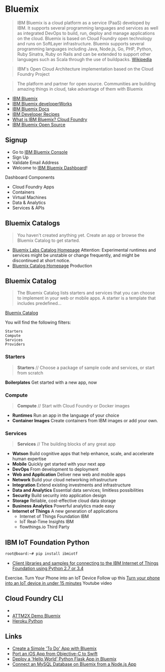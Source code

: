 # Bluemix

> IBM Bluemix is a cloud platform as a service (PaaS) developed by IBM. It supports several programming languages and services as well as integrated DevOps to build, run, deploy and manage applications on the cloud. Bluemix is based on Cloud Foundry open technology and runs on SoftLayer infrastructure. Bluemix supports several programming languages including Java, Node.js, Go, PHP, Python, Ruby Sinatra, Ruby on Rails and can be extended to support other languages such as Scala through the use of buildpacks. [Wikipedia](https://en.wikipedia.org/wiki/Bluemix)

> IBM's Open Cloud Architecture implementation based on the Cloud Foundry Project

> The platform and partner for open source. Communities are building amazing things in cloud, take advantage of them with Bluemix

- [IBM Bluemix](https://console.ng.bluemix.net/)
- [IBM Bluemix developerWorks](http://www.ibm.com/developerworks/cloud/bluemix/)
- [IBM Bluemix Docs](https://console.ng.bluemix.net/docs/#)
- [IBM Developer Recipes](https://developer.ibm.com/recipes/)
- [What is IBM Bluemix? Cloud Foundry](http://www.ibm.com/developerworks/cloud/library/cl-bluemixfoundry/)
- [IBM Bluemix Open Source](http://www.ibm.com/cloud-computing/bluemix/open-source/)

## Signup

- Go to [IBM Bluemix Console](https://console.ng.bluemix.net/)
- Sign Up
- Validate Email Address
- Welcome to [IBM Bluemix Dashboard](https://console.ng.bluemix.net/?direct=classic)!

Dashboard Components

- Cloud Foundry Apps
- Containers
- Virtual Machines
- Data & Analytics
- Services & APIs

## Bluemix Catalogs

> You haven't created anything yet. Create an app or browse the Bluemix Catalog to get started.

- [Bluemix Labs Catalog Homepage](https://console.ng.bluemix.net/catalog/labs/) Attention: Experimental runtimes and services might be unstable or change frequently, and might be discontinued at short notice.
- [Bluemix Catalog Homepage](https://console.ng.bluemix.net/catalog/) Production

## Bluemix Catalog

> The Bluemix Catalog lists starters and services that you can choose to implement in your web or mobile apps. A starter is a template that includes predefined...

[Bluemix Catalog](https://console.ng.bluemix.net/catalog/)

You will find the following filters:

    Starters
    Compute
    Services
    Providers

### Starters

> __Starters__ // Choose a package of sample code and services, or start from scratch

__Boilerplates__ Get started with a new app, now

### Compute

> __Compute__ // Start with Cloud Foundry or Docker images

- __Runtimes__ Run an app in the language of your choice
- __Container Images__ Create containers from IBM images or add your own.

### Services

> __Services__ // The building blocks of any great app

- __Watson__ Build cognitive apps that help enhance, scale, and accelerate human expertise
- __Mobile__ Quickly get started with your next app
- __DevOps__ From development to deployment
- __Web and Application__ Deliver new web and mobile apps
- __Network__ Build your cloud networking infrastructure
- __Integration__ Extend existing investments and infrastructure
- __Data and Analytics__ Essential data services; limitless possibilities
- __Security__ Build security into application design
- __Storage__ Reliable, cost-effective cloud data storage
- __Business Analytics__ Powerful analytics made easy
- __Internet of Things__ A new generation of applications
  - Internet of Things Foundation IBM 
  - IoT Real-Time Insights IBM
  - flowthings.io Third Party

## IBM IoT Foundation Python

```sh
root@board:~# pip install ibmiotf
```
- [Client libraries and samples for connecting to the IBM Internet of Things Foundation using Python 2.7 or 3.4](https://github.com/ibm-messaging/iot-python)

Exercise. Turn Your Phone into an IoT Device
Follow up this [Turn your phone into an IoT device in under 15 minutes](https://www.youtube.com/watch?v=_Q4GlqAf2m4) Youtube video 

## Cloud Foundry CLI

- [](https://github.com/cloudfoundry/cli#downloads)
- [ATTM2X Demo Bluemix](https://github.com/attm2x/m2x-demo-bluemix-python)
- [Heroku Python](https://www.heroku.com/python)

## Links

- [Create a Simple 'To Do' App with Bluemix](https://github.com/IBM-Bluemix/todo-apps)
- [Port an iOS App from Objective-C to Swift](http://www.ibm.com/developerworks/library/mo-bluemix-swift-app/index.html)
- [Deploy a 'Hello World' Python Flask App in Bluemix](https://developer.ibm.com/bluemix/2015/03/30/simple-hello-world-python-app-using-flask/)
- [Connect an MySQL Database on Bluemix from a Node.js App](https://github.com/ibmjstart/bluemix-node-mysql-uploader)
